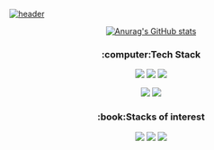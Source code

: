  
 [![header](https://capsule-render.vercel.app/api?type=waving&color=auto&height=300&section=header&text=Hello%20World&fontSize=90&fontColor=fff)](https://github.com/hi1004)
 
 
<div align=center>
 
 [![Anurag's GitHub stats](https://github-readme-stats.vercel.app/api?username=hi1004)](https://github.com/hi1004)

<h3>:computer:Tech Stack</h3>
<a href="https://github.com/hi1004"><img src="https://img.shields.io/badge/HTML5-E34F26?style=flat-square&logo=html5&logoColor=white"/></a>
<a href="https://github.com/hi1004"><img src="https://img.shields.io/badge/CSS3-1572B6?style=flat-square&logo=css3&logoColor=white"/></a>
<a href="https://github.com/hi1004"><img src="https://img.shields.io/badge/Scss-CC6699?style=flat-square&logo=Sass&logoColor=white"/></a>

<a href="https://github.com/hi1004"><img src="https://img.shields.io/badge/JavaScript-F7DF1E?style=flat-square&logo=Javascript&logoColor=white"/></a>
<a href="https://github.com/hi1004"><img src="https://img.shields.io/badge/Vue.js-4FC08D?style=flat-square&logo=vue.js&logoColor=white"/></a>


<h3>:book:Stacks of interest</h3>
<a href="https://github.com/hi1004"><img src="https://img.shields.io/badge/React-61DAFB?style=flat-square&logo=React&logoColor=white"/></a>
<a href="https://github.com/hi1004"><img src="https://img.shields.io/badge/Next.js-000000?style=flat-square&logo=Next.js&logoColor=white"/></a>
<a href="https://github.com/hi1004"><img src="https://img.shields.io/badge/TypeScript-3178C6?style=flat-square&logo=Typescript&logoColor=white"/></a>
 
 



</div>
